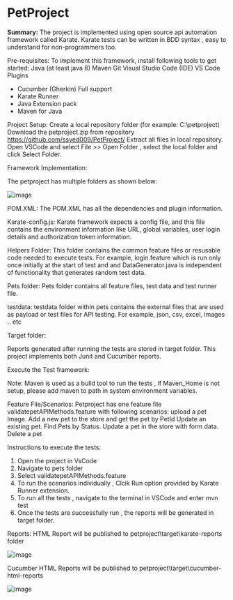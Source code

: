 # PetProject


**Summary:** The project is implemented using open source api automation framework called Karate. Karate tests can be written in BDD syntax , easy to understand for non-programmers too.

Pre-requisites:
To implement this framework, install following tools to get started:
Java (at least java 8)
Maven
Git
Visual Studio Code (IDE)
VS Code Plugins
- Cucumber (Gherkin) Full support
- Karate Runner
- Java Extension pack
- Maven for Java

Project Setup: 
Create a local repository folder (for example: C:\petproject)
Download the petproject.zip from repository https://github.com/ssyed009/PetProject/
Extract all files in local repository.
Open VSCode and select File >> Open Folder , select the local folder and click Select Folder.

Framework Implementation:

The petproject has multiple folders as shown below:

![image](https://user-images.githubusercontent.com/111313561/193898922-6d764970-413f-4479-9e68-98f49f4f0973.png)

POM.XML: 
The POM.XML has all the dependencies and plugin information.

Karate-config.js:
Karate framework expects a config file, and this file contains the environment information like URL, global variables, user login details and authorization token information.

Helpers Folder:
This folder contains the common feature files or resusable code needed to execute tests. 
For example, login.feature which is run only once initially at the start of test and and DataGenerator.java is independent of functionality that generates random test data.

Pets folder: Pets folder contains all feature files, test data and test runner file.

testdata:
testdata folder within pets contains the external files that are used as payload or test files for API testing. For example, json, csv, excel, images .. etc

Target folder:

Reports generated after running the tests are stored in target folder. This project implements both Junit and Cucumber reports.

Execute the Test framework:

Note: Maven is used as a bulld tool to run the tests , if Maven_Home is not setup, please add maven to path in system environment variables.

Feature File/Scenarios: 
Petproject has one feature file validatepetAPIMethods.feature with following scenarios:
upload a pet Image.
Add a new pet to the store and get the pet by PetId
Update an existing pet.
Find Pets by Status.
Update a pet in the store with form data.
Delete a pet


Instructions to execute the tests:

1. Open the project in VsCode
2. Navigate to pets folder
3. Select validatepetAPIMethods.feature
4. To run the scenarios individually , Clcik Run option provided by Karate Runner extension.
5. To run all the tests , navigate to the terminal in VSCode and enter  mvn test
6. Once the tests are successfully run , the reports will be generated in target folder.

Reports:
HTML Report will be published to petproject\target\karate-reports folder

![image](https://user-images.githubusercontent.com/111313561/193901632-65ba6db1-f995-42ba-9e7e-0a4508caba06.png)

Cucumber HTML Reports will be published to petproject\target\cucumber-html-reports

![image](https://user-images.githubusercontent.com/111313561/193901482-4b446c19-18a9-4d66-a90f-3e0cc8c392ee.png)
